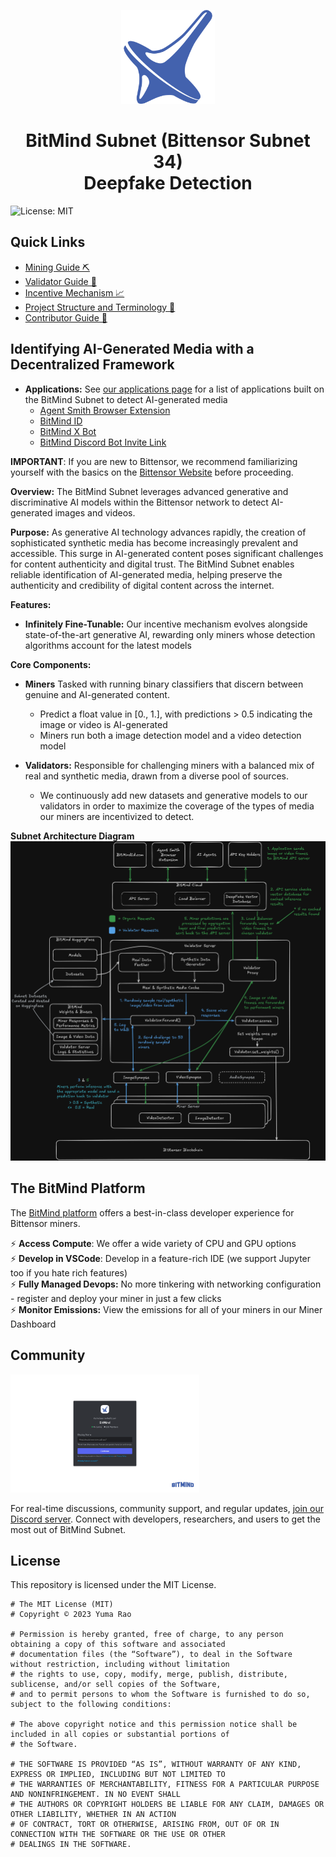 <p align="center">
  <img src="static/Bitmind-Logo.png" alt="BitMind Logo" width="150"/>
</p>
<h1 align="center">BitMind Subnet (Bittensor Subnet 34)<br>Deepfake Detection</h1>


![License: MIT](https://img.shields.io/badge/License-MIT-yellow.svg)


## Quick Links

- [Mining Guide ⛏️](docs/Mining.md)
- [Validator Guide 🔧](docs/Validating.md)
- [Incentive Mechanism 📈](docs/Incentive.md)
- [Project Structure and Terminology 📖](docs/Glossary.md)
- [Contributor Guide 🤝](docs/Contributor_Guide.md)

## Identifying AI-Generated Media with a Decentralized Framework

- **Applications:** See [our applications page](https://www.bitmindlabs.ai/apps) for a list of applications built on the BitMind Subnet to detect AI-generated media
  - [Agent Smith Browser Extension](https://chromewebstore.google.com/detail/bitmind-agent-smith/ejlhmbdnjjlifeeelpnlkkechnmojnhg)
  - [BitMind ID](https://bitmindid.com/)
  - [BitMind X Bot](https://x.com/bitmindbot)
  - [BitMind Discord Bot Invite Link](https://discord.com/oauth2/authorize?client_id=1274036214361620560&permissions=139586825408&integration_type=0&scope=bot+applications.commands)

**IMPORTANT**: If you are new to Bittensor, we recommend familiarizing yourself with the basics on the [Bittensor Website](https://bittensor.com/) before proceeding.

**Overview:**
The BitMind Subnet leverages advanced generative and discriminative AI models within the Bittensor network to detect AI-generated images and videos. 

**Purpose:**
As generative AI technology advances rapidly, the creation of sophisticated synthetic media has become increasingly prevalent and accessible. This surge in AI-generated content poses significant challenges for content authenticity and digital trust. The BitMind Subnet enables reliable identification of AI-generated media, helping preserve the authenticity and credibility of digital content across the internet.

**Features:**

- **Infinitely Fine-Tunable:** Our incentive mechanism evolves alongside state-of-the-art generative AI, rewarding only miners whose detection algorithms account for the latest models

**Core Components:**

- **Miners** Tasked with running binary classifiers that discern between genuine and AI-generated content.
  - Predict a float value in [0., 1.], with predictions > 0.5 indicating the image or video is AI-generated
  - Miners run both a image detection model and a video detection model 

- **Validators:** Responsible for challenging miners with a balanced mix of real and synthetic media, drawn from a diverse pool of sources.
  - We continuously add new datasets and generative models to our validators in order to maximize the coverage of the types of media our miners are incentivized to detect. 

**Subnet Architecture Diagram**
![Subnet Architecture](static/Subnet-Arch.png)

## The BitMind Platform

The [BitMind platform](https://app.bitmindlabs.ai/) offers a best-in-class developer experience for Bittensor miners. 

⚡ **Access Compute**: We offer a wide variety of CPU and GPU options<br>
⚡ **Develop in VSCode**: Develop in a feature-rich IDE (we support Jupyter too if you hate rich features)<br>
⚡ **Fully Managed Devops:** No more tinkering with networking configuration - register and deploy your miner in just a few clicks <br>
⚡ **Monitor Emissions:** View the emissions for all of your miners in our Miner Dashboard

## Community

<p align="left">
  <a href="https://discord.gg/bitmind">
    <img src="static/Join-BitMind-Discord.png" alt="Join us on Discord" width="60%">
  </a>
</p>

For real-time discussions, community support, and regular updates, <a href="https://discord.gg/bitmind">join our Discord server</a>. Connect with developers, researchers, and users to get the most out of BitMind Subnet.

## License

This repository is licensed under the MIT License.

```text
# The MIT License (MIT)
# Copyright © 2023 Yuma Rao

# Permission is hereby granted, free of charge, to any person obtaining a copy of this software and associated
# documentation files (the “Software”), to deal in the Software without restriction, including without limitation
# the rights to use, copy, modify, merge, publish, distribute, sublicense, and/or sell copies of the Software,
# and to permit persons to whom the Software is furnished to do so, subject to the following conditions:

# The above copyright notice and this permission notice shall be included in all copies or substantial portions of
# the Software.

# THE SOFTWARE IS PROVIDED “AS IS”, WITHOUT WARRANTY OF ANY KIND, EXPRESS OR IMPLIED, INCLUDING BUT NOT LIMITED TO
# THE WARRANTIES OF MERCHANTABILITY, FITNESS FOR A PARTICULAR PURPOSE AND NONINFRINGEMENT. IN NO EVENT SHALL
# THE AUTHORS OR COPYRIGHT HOLDERS BE LIABLE FOR ANY CLAIM, DAMAGES OR OTHER LIABILITY, WHETHER IN AN ACTION
# OF CONTRACT, TORT OR OTHERWISE, ARISING FROM, OUT OF OR IN CONNECTION WITH THE SOFTWARE OR THE USE OR OTHER
# DEALINGS IN THE SOFTWARE.
```

